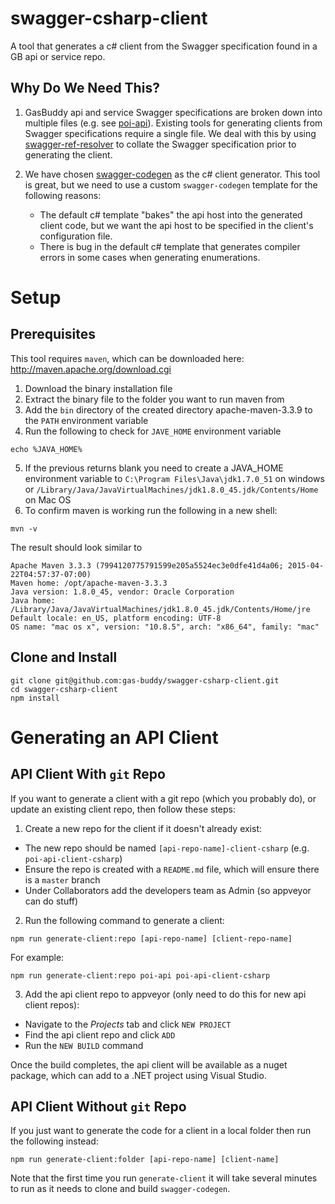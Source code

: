 # swagger-csharp-client

A tool that generates a c# client from the Swagger specification found in a GB api or service repo.

## Why Do We Need This?

1. GasBuddy api and service Swagger specifications are broken down into multiple files (e.g. see [poi-api](https://github.com/gas-buddy/poi-api/tree/master/api)).  Existing tools for generating clients from Swagger specifications require a single file.  We deal with this by using [swagger-ref-resolver](https://github.com/gas-buddy/swagger-ref-resolver) to collate the Swagger specification prior to generating the client.

2. We have chosen [swagger-codegen](https://github.com/swagger-api/swagger-codegen) as the c# client generator.  This tool is great, but we need to use a custom `swagger-codegen` template for the following reasons:

    * The default c# template "bakes" the api host into the generated client code, but we want the api host to be specified in the client's
    configuration file.
    * There is bug in the default c# template that generates compiler errors in some cases when generating enumerations.

# Setup

## Prerequisites

This tool requires `maven`, which can be downloaded here: http://maven.apache.org/download.cgi

1. Download the binary installation file
2. Extract the binary file to the folder you want to run maven from
3. Add the `bin` directory of the created directory apache-maven-3.3.9 to the `PATH` environment variable
4. Run the following to check for `JAVE_HOME` environment variable

```
echo %JAVA_HOME%
```

5. If the previous returns blank you need to create a JAVA_HOME environment variable to `C:\Program Files\Java\jdk1.7.0_51` on windows or `/Library/Java/JavaVirtualMachines/jdk1.8.0_45.jdk/Contents/Home` on Mac OS
6. To confirm maven is working run the following in a new shell:

```
mvn -v
```

The result should look similar to

```
Apache Maven 3.3.3 (7994120775791599e205a5524ec3e0dfe41d4a06; 2015-04-22T04:57:37-07:00)
Maven home: /opt/apache-maven-3.3.3
Java version: 1.8.0_45, vendor: Oracle Corporation
Java home: /Library/Java/JavaVirtualMachines/jdk1.8.0_45.jdk/Contents/Home/jre
Default locale: en_US, platform encoding: UTF-8
OS name: "mac os x", version: "10.8.5", arch: "x86_64", family: "mac"
```

## Clone and Install

```
git clone git@github.com:gas-buddy/swagger-csharp-client.git
cd swagger-csharp-client
npm install
```

# Generating an API Client

## API Client With `git` Repo

If you want to generate a client with a git repo (which you probably do), or update an existing client repo, then follow these steps:

1. Create a new repo for the client if it doesn't already exist:
  * The new repo should be named `[api-repo-name]-client-csharp` (e.g. `poi-api-client-csharp`)
  * Ensure the repo is created with a `README.md` file, which will ensure there is a `master` branch
  * Under Collaborators add the developers team as Admin (so appveyor can do stuff)

2. Run the following command to generate a client:

```
npm run generate-client:repo [api-repo-name] [client-repo-name]
```

For example:
```
npm run generate-client:repo poi-api poi-api-client-csharp
```

3. Add the api client repo to appveyor (only need to do this for new api client repos):
  * Navigate to the _Projects_ tab and click `NEW PROJECT`
  * Find the api client repo and click `ADD`
  * Run the `NEW BUILD` command

Once the build completes, the api client will be available as a nuget package, which can add to a .NET project using Visual Studio.

## API Client Without `git` Repo

If you just want to generate the code for a client in a local folder then run the following instead:
```
npm run generate-client:folder [api-repo-name] [client-name]
```

Note that the first time you run `generate-client` it will take several minutes to run as it needs to clone and build `swagger-codegen`.
